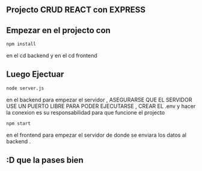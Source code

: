 ## Projecto CRUD REACT con EXPRESS

## Empezar en el projecto con 
  ```bash
  npm install 
  ```
en el cd backend y en el cd frontend

## Luego Ejectuar
  ```bash
  node server.js
  ```
en el backend para empezar el servidor , ASEGURARSE QUE EL SERVIDOR USE UN PUERTO LIBRE PARA PODER EJECUTARSE , CREAR EL .env y hacer la conexion es su responsabilidad para que funcione el projecto

  ```bash
  npm start
  ```
en el frontend para empezar el servidor de donde se enviara los datos al backend .


## :D        que la pases bien 
